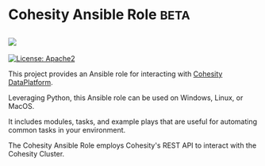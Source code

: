# Cohesity Ansible Role <small>BETA</small>

![](assets/images/cohesity_ansible.png)
---
[![License: Apache2](https://img.shields.io/hexpm/l/plug.svg?style=popout)](https://github.com/cohesity/cohesity-ansible-role/blob/master/LICENSE)

This project provides an Ansible role for interacting with [Cohesity DataPlatform](https://www.cohesity.com/products/data-platform).

Leveraging Python, this Ansible role can be used on Windows, Linux, or MacOS.

It includes modules, tasks, and example plays that are useful for automating common tasks in your environment.

The Cohesity Ansible Role employs Cohesity's REST API to interact with the Cohesity Cluster.
